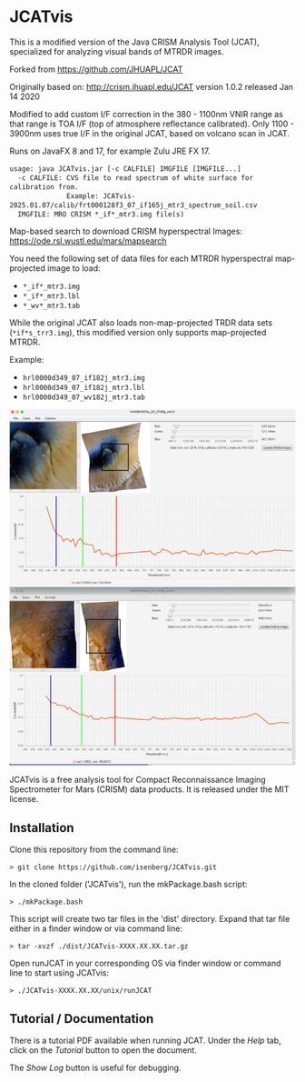 # JCATvis
This is a modified version of the Java CRISM Analysis Tool (JCAT), specialized for analyzing visual bands of MTRDR images.

Forked from https://github.com/JHUAPL/JCAT

Originally based on: http://crism.jhuapl.edu/JCAT version 1.0.2 released Jan 14 2020

Modified to add custom I/F correction in the 380 - 1100nm VNIR range as that range is TOA I/F (top of atmosphere reflectance calibrated).
Only 1100 - 3900nm uses true I/F in the original JCAT, based on volcano scan in JCAT.

Runs on JavaFX 8 and 17, for example Zulu JRE FX 17.

```
usage: java JCATvis.jar [-c CALFILE] IMGFILE [IMGFILE...]
  -c CALFILE: CVS file to read spectrum of white surface for calibration from.
              Example: JCATvis-2025.01.07/calib/frt000128f3_07_if165j_mtr3_spectrum_soil.csv
  IMGFILE: MRO CRISM *_if*_mtr3.img file(s)
```

Map-based search to download CRISM hyperspectral Images: https://ode.rsl.wustl.edu/mars/mapsearch

You need the following set of data files for each MTRDR hyperspectral map-projected image to load:
* `*_if*_mtr3.img`
* `*_if*_mtr3.lbl`
* `*_wv*_mtr3.tab`

While the original JCAT also loads non-map-projected TRDR data sets (`*if*s_trr3.img`), this modified version only supports map-projected MTRDR.

Example:
* `hrl0000d349_07_if182j_mtr3.img`
* `hrl0000d349_07_if182j_mtr3.lbl`
* `hrl0000d349_07_wv182j_mtr3.tab`

![](./doc/screenshot.png)

JCATvis is a free analysis tool for Compact Reconnaissance Imaging Spectrometer for Mars (CRISM) data products. It is released under the MIT license.

## Installation
Clone this repository from the command line:
```
> git clone https://github.com/isenberg/JCATvis.git
```
In the cloned folder ('JCATvis'), run the mkPackage.bash script:
```
> ./mkPackage.bash
```
This script will create two tar files in the 'dist' directory. Expand that tar file either in a finder window or via command line:
```
> tar -xvzf ./dist/JCATvis-XXXX.XX.XX.tar.gz
```
Open runJCAT in your corresponding OS via finder window or command line to start using JCATvis:
``` 
> ./JCATvis-XXXX.XX.XX/unix/runJCAT
```

## Tutorial / Documentation

There is a tutorial PDF available when running JCAT. Under the _Help_ tab, click on the _Tutorial_ button to open the document. 

The _Show Log_ button is useful for debugging.


